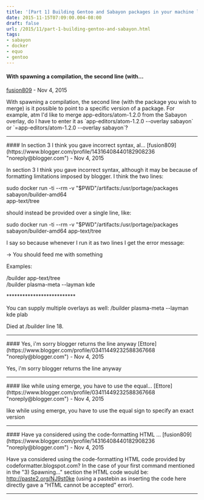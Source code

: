 ```yaml
---
title: '[Part 1] Building Gentoo and Sabayon packages in your machine locally or remotely with Docker and Cloud Services'
date: 2015-11-15T07:09:00.004-08:00
draft: false
url: /2015/11/part-1-building-gentoo-and-sabayon.html
tags: 
- sabayon
- docker
- equo
- gentoo
---
```


#### With spawning a compilation, the second line (with...
[fusion809](https://www.blogger.com/profile/14316408440182908236 "noreply@blogger.com") - <time datetime="2015-11-18T22:15:18.006-08:00">Nov 4, 2015</time>

With spawning a compilation, the second line (with the package you wish to merge) is it possible to point to a specific version of a package. For example, atm I'd like to merge app-editors/atom-1.2.0 from the Sabayon overlay, do I have to enter it as \`app-editors/atom-1.2.0 --overlay sabayon\` or \`=app-editors/atom-1.2.0 --overlay sabayon\`?
<hr />
#### In section 3 I think you gave incorrect syntax, al...
[fusion809](https://www.blogger.com/profile/14316408440182908236 "noreply@blogger.com") - <time datetime="2015-11-18T23:11:19.327-08:00">Nov 4, 2015</time>

In section 3 I think you gave incorrect syntax, although it may be because of formatting limitations imposed by blogger. I think the two lines:  
  
sudo docker run -ti --rm -v "$PWD"/artifacts:/usr/portage/packages sabayon/builder-amd64  
app-text/tree  
  
should instead be provided over a single line, like:  
  
sudo docker run -ti --rm -v "$PWD"/artifacts:/usr/portage/packages sabayon/builder-amd64 app-text/tree  
  
I say so because whenever I run it as two lines I get the error message:  
  
\-> You should feed me with something  
  
Examples:  
  
/builder app-text/tree  
/builder plasma-meta --layman kde  
  
\*\*\*\*\*\*\*\*\*\*\*\*\*\*\*\*\*\*\*\*\*\*\*\*\*\*  
  
You can supply multiple overlays as well: /builder plasma-meta --layman kde plab  
  
Died at /builder line 18.
<hr />
#### Yes, i'm sorry blogger returns the line anyway
[Ettore](https://www.blogger.com/profile/03411449232588367668 "noreply@blogger.com") - <time datetime="2015-11-19T00:49:16.345-08:00">Nov 4, 2015</time>

Yes, i'm sorry blogger returns the line anyway
<hr />
#### like while using emerge, you have to use the equal...
[Ettore](https://www.blogger.com/profile/03411449232588367668 "noreply@blogger.com") - <time datetime="2015-11-19T00:49:39.308-08:00">Nov 4, 2015</time>

like while using emerge, you have to use the equal sign to specify an exact version
<hr />
#### Have ya considered using the code-formatting HTML ...
[fusion809](https://www.blogger.com/profile/14316408440182908236 "noreply@blogger.com") - <time datetime="2015-11-19T02:40:57.744-08:00">Nov 4, 2015</time>

Have ya considered using the code-formatting HTML code provided by codeformatter.blogspot.com? In the case of your first command mentioned in the "3) Spawning..." section the HTML code would be: http://paste2.org/NJ9st0ke (using a pastebin as inserting the code here directly gave a "HTML cannot be accepted" error).
<hr />
